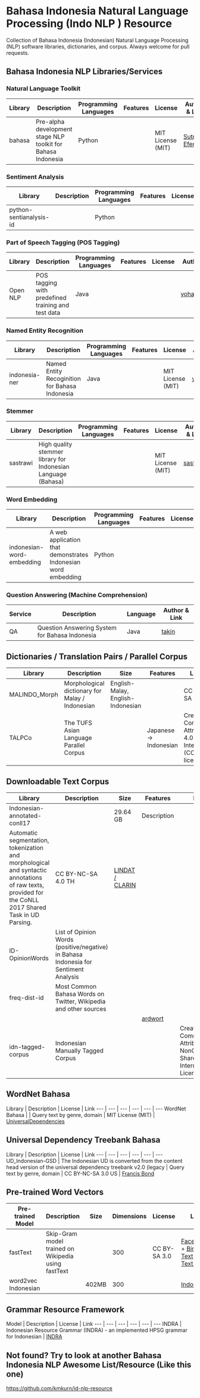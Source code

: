 # Bahasa Indonesia Natural Language Processing (Indo NLP ) Resource
Collection of Bahasa Indonesia (Indonesian) Natural Language Processing (NLP) software libraries, dictionaries, and corpus.
Always welcome for pull requests.

## Bahasa Indonesia NLP Libraries/Services

### Natural Language Toolkit

Library | Description | Programming Languages | Features | License | Author & Link
--- | --- | --- | --- | --- | ---
bahasa| Pre-alpha development stage NLP toolkit for Bahasa Indonesia | Python | | MIT License (MIT) | [Sutrisno Efendi](https://pypi.org/project/bahasa/)

### Sentiment Analysis
Library | Description | Programming Languages | Features | License | Author & Link
--- | --- | --- | --- | --- | ---
python-sentianalysis-id | | Python | || [yasirutomo](https://github.com/yasirutomo/python-sentianalysis-id)

### Part of Speech Tagging (POS Tagging)
Library | Description | Programming Languages | Features | License | Author & Link
--- | --- | --- | --- | --- | ---
Open NLP | POS tagging with predefined training and test data | Java |  |  | [yohanesgultom](https://github.com/yohanesgultom/nlp-experiments)


### Named Entity Recognition
Library | Description | Programming Languages | Features | License | Author & Link
--- | --- | --- | --- | --- | ---
indonesia-ner | Named Entity Recoginition for Bahasa Indonesia | Java | | MIT License (MIT) | [yusufsyaifudin](https://github.com/yusufsyaifudin/indonesia-ner)

### Stemmer
Library | Description | Programming Languages | Features | License | Author & Link
--- | --- | --- | --- | --- | ---
sastrawi | High quality stemmer library for Indonesian Language (Bahasa) | |  | MIT License (MIT) | [sastrawi](https://github.com/sastrawi/sastrawi)


### Word Embedding
Library | Description | Programming Languages | Features | License | Author & Link
--- | --- | --- | --- | --- | ---
indonesian-word-embedding | A web application that demonstrates Indonesian word embedding | Python |  |  | [galuhsahid](https://github.com/galuhsahid)


###  Question Answering (Machine Comprehension)
Service | Description | Language | Author & Link
--- | --- | --- | --- 
QA | Question Answering System for Bahasa Indonesia | Java | [takin](https://github.com/takin/QA)

## Dictionaries / Translation Pairs / Parallel Corpus
Library | Description | Size | Features | License | Link
--- | --- | --- | --- | --- | ---
MALINDO_Morph | Morphological dictionary for Malay / Indonesian | English-Malay, English-Indonesian |  | CC BY-NC-SA 4.0 TH | [english](https://github.com/matbahasa/MALINDO_Morph)
TALPCo | The TUFS Asian Language Parallel Corpus | | Japanese -> Indonesian | Creative Commons Attribution 4.0 International (CC BY 4.0) license | [matbahasa](https://github.com/matbahasa/TALPCo)


## Downloadable Text Corpus

Library | Description | Size | Features | License | Link
--- | --- | --- | --- | --- | ---
Indonesian-annotated-conll17 | | 29.64 GB | Description
Automatic segmentation, tokenization and morphological and syntactic annotations of raw texts, provided for the CoNLL 2017 Shared Task in UD Parsing. | CC BY-NC-SA 4.0 TH | [LINDAT / CLARIN](https://lindat.mff.cuni.cz/repository/xmlui/handle/11234/1-1989)
ID-OpinionWords | List of Opinion Words (positive/negative) in Bahasa Indonesia for Sentiment Analysis | |  |  | [masdevid](https://github.com/masdevid/ID-OpinionWords)
freq-dist-id | Most Common Bahasa Words on Twitter, Wikipedia and other sources
 |  |  |  | [ardwort](https://github.com/ardwort/freq-dist-id)
idn-tagged-corpus | Indonesian Manually Tagged Corpus |  |  |  Creative Commons Attribution-NonCommercial-ShareAlike 4.0 International License  | [famrashel](https://github.com/famrashel/idn-tagged-corpus)


## WordNet Bahasa
Library | Description | License | Link
--- | --- | --- | --- | --- | ---
WordNet Bahasa | | Query text by genre, domain | MIT License (MIT)  | [UniversalDependencies](https://github.com/UniversalDependencies/UD_Indonesian-GSD)

## Universal Dependency Treebank Bahasa
Library | Description | License | Link
--- | --- | --- | --- | --- | ---
UD_Indonesian-GSD | The Indonesian UD is converted from the content head version of the universal dependency treebank v2.0 (legacy | Query text by genre, domain | CC BY-NC-SA 3.0 US | [Francis Bond](http://wn-msa.sourceforge.net/index.eng.html)

## Pre-trained Word Vectors 
Pre-trained Model | Description | Size | Dimensions | License | Link
--- | --- | --- | --- | --- | ---
fastText | Skip-Gram model trained on Wikipedia using fastText | | 300 | CC BY-SA 3.0 | [Facebook](https://github.com/facebookresearch/fastText/blob/master/pretrained-vectors.md) + [Bin & Text](https://s3-us-west-1.amazonaws.com/fasttext-vectors/wiki.th.zip) + [Text Only](https://s3-us-west-1.amazonaws.com/fasttext-vectors/wiki.th.vec)
word2vec Indonesian |  | 402MB | 300 || [Indonesian](https://drive.google.com/open?id=0B0ZXk88koS2KQWxEemNNUHhnTWc)

## Grammar Resource Framework
Model | Description | License | Link
--- | --- | --- | --- | --- | ---
INDRA | Indonesian Resource Grammar (INDRA) - an implemented HPSG grammar for Indonesian | [INDRA](https://github.com/davidmoeljadi/INDRA) 


## Not found? Try to look at another Bahasa Indonesia NLP Awesome List/Resource (Like this one)
https://github.com/kmkurn/id-nlp-resource



